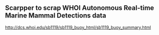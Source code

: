 ## Scarpper to scrap WHOI Autonomous Real-time Marine Mammal Detections data

http://dcs.whoi.edu/sb1119/sb1119_buoy_html/sb1119_buoy_summary.html


